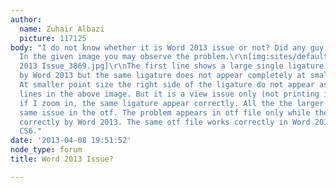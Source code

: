 ```yaml
---
author:
  name: Zuhair Albazi
  picture: 117125
body: "I do not know whether it is Word 2013 issue or not? Did any guy face this problem.
  In the given image you may observe the problem.\r\n[img:sites/default/files/old-images/Word
  2013 Issue_3869.jpg]\r\nThe first line shows a large single ligature shown correctly
  by Word 2013 but the same ligature does not appear completely at smaller sizes.
  At smaller point size the right side of the ligature do not appear as in the lower
  lines in the above image. But it is a view issue only (not printing issue) and so
  if I zoom in, the same ligature appear correctly. All the the larger ligatures show
  same issue in the otf. The problem appears in otf file only while the ttf is shown
  correctly by Word 2013. The same otf file works correctly in Word 2010 and InDesign
  CS6."
date: '2013-04-08 19:51:52'
node_type: forum
title: Word 2013 Issue?

---
```

